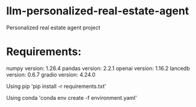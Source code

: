 # llm-personalized-real-estate-agent
Personalized real estate agent project
# Requirements:
numpy version: 1.26.4
pandas version: 2.2.1
openai version: 1.16.2
lancedb version: 0.6.7
gradio version: 4.24.0

Using pip
'pip install -r requirements.txt'

Using conda
'conda env create -f environment.yaml'